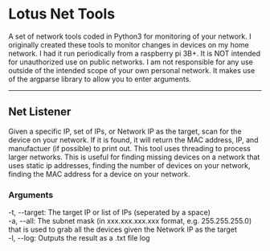 # Lotus Net Tools                      
                          
A set of network tools coded in Python3 for monitoring of your network. I originally created these tools to monitor changes in devices on my home network. I had it run periodically from a raspberry pi 3B+. It is NOT intended for unauthorized use on public networks. I am not responsible for any use outside of the intended scope of your own personal network. It makes use of the argparse library to allow you to enter arguments.

---

## Net Listener
Given a specific IP, set of IPs, or Network IP as the target, scan for the device on your network. If it is found, it will return the MAC address, IP, and manufactuer (if possible) to print out. This tool uses threading to process larger networks. This is useful for finding missing devices on a network that uses static ip addresses, finding the number of devices on your network, finding the MAC address for a device on your network.

### Arguments

-t, --target: The target IP or list of IPs (seperated by a space)<br>
-a, --all: The subnet mask (in xxx.xxx.xxx.xxx format, e.g. 255.255.255.0) that is used to grab all the devices given the Network IP as the target<br>
-l, --log: Outputs the result as a .txt file log<br>
